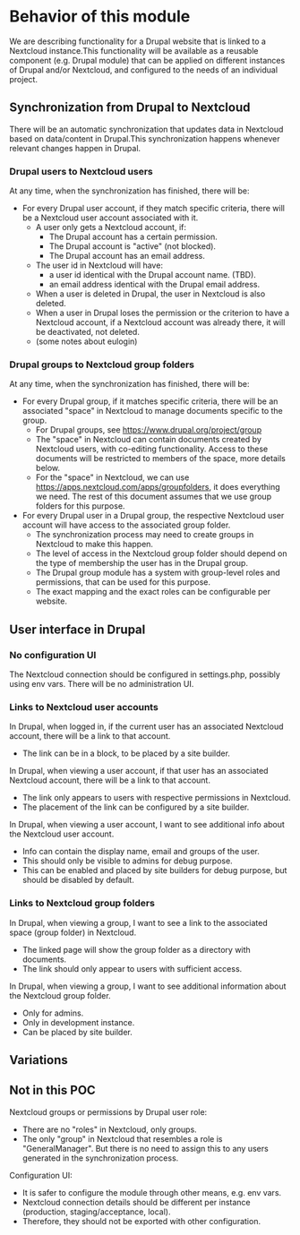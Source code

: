 # Behavior of this module

We are describing functionality for a Drupal website that is linked to a Nextcloud instance.This functionality will be available as a reusable component (e.g. Drupal module) that can be applied on different instances of Drupal and/or Nextcloud, and configured to the needs of an individual project.

## Synchronization from Drupal to Nextcloud

There will be an automatic synchronization that updates data in Nextcloud based on data/content in Drupal.This synchronization happens whenever relevant changes happen in Drupal.

### Drupal users to Nextcloud users

At any time, when the synchronization has finished, there will be:
- For every Drupal user account, if they match specific criteria, there will be a Nextcloud user account associated with it.
  - A user only gets a Nextcloud account, if:
    - The Drupal account has a certain permission.
    - The Drupal account is "active" (not blocked).
    - The Drupal account has an email address.
  - The user id in Nextcloud will have:
    - a user id identical with the Drupal account name. (TBD).
    - an email address identical with the Drupal email address.
  - When a user is deleted in Drupal, the user in Nextcloud is also deleted.
  - When a user in Drupal loses the permission or the criterion to have a Nextcloud account, if a Nextcloud account was already there, it will be deactivated, not deleted.
  - (some notes about eulogin)

### Drupal groups to Nextcloud group folders

At any time, when the synchronization has finished, there will be:
- For every Drupal group, if it matches specific criteria, there will be an associated "space" in Nextcloud to manage documents specific to the group.
  - For Drupal groups, see https://www.drupal.org/project/group
  - The "space" in Nextcloud can contain documents created by Nextcloud users, with co-editing functionality. Access to these documents will be restricted to members of the space, more details below.
  - For the "space" in Nextcloud, we can use https://apps.nextcloud.com/apps/groupfolders, it does everything we need. The rest of this document assumes that we use group folders for this purpose.
- For every Drupal user in a Drupal group, the respective Nextcloud user account will have access to the associated group folder.
  - The synchronization process may need to create groups in Nextcloud to make this happen.
  - The level of access in the Nextcloud group folder should depend on the type of membership the user has in the Drupal group.
  - The Drupal group module has a system with group-level roles and permissions, that can be used for this purpose.
  - The exact mapping and the exact roles can be configurable per website.

## User interface in Drupal

### No configuration UI

The Nextcloud connection should be configured in settings.php, possibly using env vars. There will be no administration UI.

### Links to Nextcloud user accounts

In Drupal, when logged in, if the current user has an associated Nextcloud account, there will be a link to that account.
- The link can be in a block, to be placed by a site builder.

In Drupal, when viewing a user account, if that user has an associated Nextcloud account, there will be a link to that account.
- The link only appears to users with respective permissions in Nextcloud.
- The placement of the link can be configured by a site builder.

In Drupal, when viewing a user account, I want to see additional info about the Nextcloud user account.
- Info can contain the display name, email and groups of the user.
- This should only be visible to admins for debug purpose.
- This can be enabled and placed by site builders for debug purpose, but should be disabled by default.

### Links to Nextcloud group folders

In Drupal, when viewing a group, I want to see a link to the associated space (group folder) in Nextcloud.
- The linked page will show the group folder as a directory with documents.
- The link should only appear to users with sufficient access.

In Drupal, when viewing a group, I want to see additional information about the Nextcloud group folder.
- Only for admins.
- Only in development instance.
- Can be placed by site builder.

## Variations

## Not in this POC

Nextcloud groups or permissions by Drupal user role:
- There are no "roles" in Nextcloud, only groups.
- The only "group" in Nextcloud that resembles a role is "GeneralManager". But there is no need to assign this to any users generated in the synchronization process.

Configuration UI:
- It is safer to configure the module through other means, e.g. env vars.
- Nextcloud connection details should be different per instance (production, staging/acceptance, local).
- Therefore, they should not be exported with other configuration.


